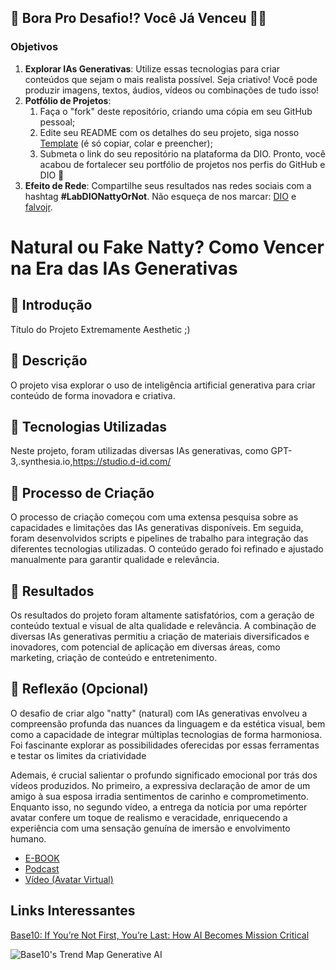 
## 🎯 Bora Pro Desafio!? Você Já Venceu 💪🤓

### Objetivos

1. **Explorar IAs Generativas**: Utilize essas tecnologias para criar conteúdos que sejam o mais realista possível. Seja criativo! Você pode produzir imagens, textos, áudios, vídeos ou combinações de tudo isso!
1. **Potfólio de Projetos**:
    1. Faça o "fork" deste repositório, criando uma cópia em seu GitHub pessoal;
    2. Edite seu README com os detalhes do seu projeto, siga nosso [Template](#template) (é só copiar, colar e preencher);
    3. Submeta o link do seu repositório na plataforma da DIO. Pronto, você acabou de fortalecer seu portfólio de projetos nos perfis do GitHub e DIO 🚀
1. **Efeito de Rede**: Compartilhe seus resultados nas redes sociais com a hashtag **#LabDIONattyOrNot**. Não esqueça de nos marcar: [DIO](https://www.linkedin.com/school/dio-makethechange) e [falvojr](https://www.linkedin.com/in/falvojr).

# Natural ou Fake Natty? Como Vencer na Era das IAs Generativas

## 🚀 Introdução

 Título do Projeto Extremamente Aesthetic ;)

## 📒 Descrição
O projeto visa explorar o uso de inteligência artificial generativa para criar conteúdo de forma inovadora e criativa.

## 🤖 Tecnologias Utilizadas
Neste projeto, foram utilizadas diversas IAs generativas, como GPT-3,.synthesia.io,https://studio.d-id.com/ 

## 🧐 Processo de Criação
O processo de criação começou com uma extensa pesquisa sobre as capacidades e limitações das IAs generativas disponíveis. Em seguida, foram desenvolvidos scripts e pipelines de trabalho para integração das diferentes tecnologias utilizadas. O conteúdo gerado foi refinado e ajustado manualmente para garantir qualidade e relevância.
## 🚀 Resultados
Os resultados do projeto foram altamente satisfatórios, com a geração de conteúdo textual e visual de alta qualidade e relevância. A combinação de diversas IAs generativas permitiu a criação de materiais diversificados e inovadores, com potencial de aplicação em diversas áreas, como marketing, criação de conteúdo e entretenimento.
## 💭 Reflexão (Opcional)
O desafio de criar algo "natty" (natural) com IAs generativas envolveu a compreensão profunda das nuances da linguagem e da estética visual, bem como a capacidade de integrar múltiplas tecnologias de forma harmoniosa. Foi fascinante explorar as possibilidades oferecidas por essas ferramentas e testar os limites da criatividade


Ademais, é crucial salientar o profundo significado emocional por trás dos vídeos produzidos. No primeiro, a expressiva declaração de amor de um amigo à sua esposa irradia sentimentos  de carinho e comprometimento. Enquanto isso, no segundo vídeo, a entrega da notícia por uma repórter avatar confere um toque de realismo e veracidade, enriquecendo a experiência com uma sensação genuína de imersão e envolvimento humano.


- [E-BOOK](/exemplos/E-BOOK.md)
- [Podcast](/exemplos/PODCAST.md)
- [Vídeo (Avatar Virtual)](/exemplos/VIDEO.md)

## Links Interessantes

[Base10: If You’re Not First, You’re Last: How AI Becomes Mission Critical](https://base10.vc/post/generative-ai-mission-critical/)

![Base10's Trend Map Generative AI](https://github.com/digitalinnovationone/lab-natty-or-not/assets/730492/f4df26e8-f8f7-4419-8252-c69d73ea930c)
